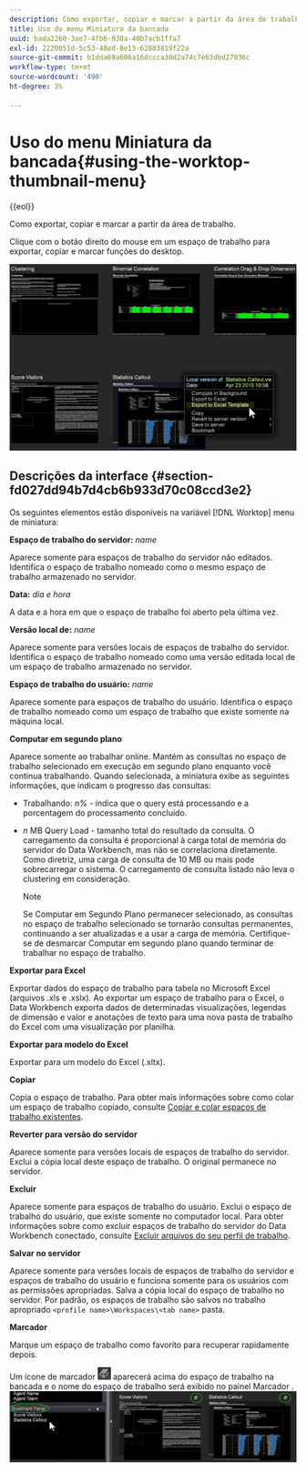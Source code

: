 ```yaml
---
description: Como exportar, copiar e marcar a partir da área de trabalho.
title: Uso do menu Miniatura da bancada
uuid: bada2260-3ae7-4fb6-938a-40b7acb1ffa7
exl-id: 2220051d-5c53-48ed-8e13-62883819f22a
source-git-commit: b1dda69a606a16dccca30d2a74c7e63dbd27936c
workflow-type: tm+mt
source-wordcount: '490'
ht-degree: 3%

---
```


# Uso do menu Miniatura da bancada{#using-the-worktop-thumbnail-menu}

{{eol}}

Como exportar, copiar e marcar a partir da área de trabalho.

Clique com o botão direito do mouse em um espaço de trabalho para exportar, copiar e marcar funções do desktop.

![](assets/thumbnail_menu.png)

## Descrições da interface {#section-fd027dd94b7d4cb6b933d70c08ccd3e2}

Os seguintes elementos estão disponíveis na variável [!DNL Worktop] menu de miniatura:

**Espaço de trabalho do servidor:** *name*

Aparece somente para espaços de trabalho do servidor não editados. Identifica o espaço de trabalho nomeado como o mesmo espaço de trabalho armazenado no servidor.

**Data:** *dia e hora*

A data e a hora em que o espaço de trabalho foi aberto pela última vez.

**Versão local de:** *name*

Aparece somente para versões locais de espaços de trabalho do servidor. Identifica o espaço de trabalho nomeado como uma versão editada local de um espaço de trabalho armazenado no servidor.

**Espaço de trabalho do usuário:** *name*

Aparece somente para espaços de trabalho do usuário. Identifica o espaço de trabalho nomeado como um espaço de trabalho que existe somente na máquina local.

**Computar em segundo plano**

Aparece somente ao trabalhar online. Mantém as consultas no espaço de trabalho selecionado em execução em segundo plano enquanto você continua trabalhando. Quando selecionada, a miniatura exibe as seguintes informações, que indicam o progresso das consultas:

* Trabalhando: *n%* - indica que o query está processando e a porcentagem do processamento concluído.
* *n* MB Query Load - tamanho total do resultado da consulta. O carregamento da consulta é proporcional à carga total de memória do servidor do Data Workbench, mas não se correlaciona diretamente. Como diretriz, uma carga de consulta de 10 MB ou mais pode sobrecarregar o sistema. O carregamento de consulta listado não leva o clustering em consideração.

   >[!NOTE]
   >
   >Se Computar em Segundo Plano permanecer selecionado, as consultas no espaço de trabalho selecionado se tornarão consultas permanentes, continuando a ser atualizadas e a usar a carga de memória. Certifique-se de desmarcar Computar em segundo plano quando terminar de trabalhar no espaço de trabalho.

**Exportar para Excel**

Exportar dados do espaço de trabalho para tabela no Microsoft Excel (arquivos .xls e .xslx). Ao exportar um espaço de trabalho para o Excel, o Data Workbench exporta dados de determinadas visualizações, legendas de dimensão e valor e anotações de texto para uma nova pasta de trabalho do Excel com uma visualização por planilha.

**Exportar para modelo do Excel**

Exportar para um modelo do Excel (.xltx).

**Copiar**

Copia o espaço de trabalho. Para obter mais informações sobre como colar um espaço de trabalho copiado, consulte [Copiar e colar espaços de trabalho existentes](../../home/c-get-started/c-work-worksp/c-create-worksp.md#section-f91ae89b845640c9a4a52820a6110e65).

**Reverter para versão do servidor**

Aparece somente para versões locais de espaços de trabalho do servidor. Exclui a cópia local deste espaço de trabalho. O original permanece no servidor.

**Excluir**

Aparece somente para espaços de trabalho do usuário. Exclui o espaço de trabalho do usuário, que existe somente no computador local. Para obter informações sobre como excluir espaços de trabalho do servidor do Data Workbench conectado, consulte [Excluir arquivos do seu perfil de trabalho](../../home/c-get-started/c-admin-intrf/c-prof-mgr/t-del-files-wkg-prof.md#task-1e29c25e6c824cc9b51cb651e835856b).

**Salvar no servidor**

Aparece somente para versões locais de espaços de trabalho do servidor e espaços de trabalho do usuário e funciona somente para os usuários com as permissões apropriadas. Salva a cópia local do espaço de trabalho no servidor. Por padrão, os espaços de trabalho são salvos no trabalho apropriado `<profile name>\Workspaces\<tab name>` pasta.

**Marcador**

Marque um espaço de trabalho como favorito para recuperar rapidamente depois.

Um ícone de marcador ![](assets/bookmark_icon.png) aparecerá acima do espaço de trabalho na bancada e o nome do espaço de trabalho será exibido no painel Marcador . ![](assets/bookmark_worktop.png)

